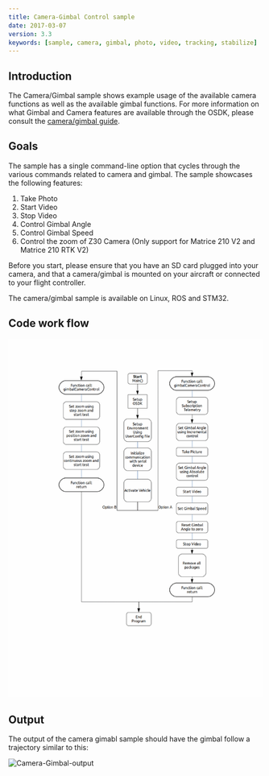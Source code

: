 ```yaml
---
title: Camera-Gimbal Control sample
date: 2017-03-07
version: 3.3
keywords: [sample, camera, gimbal, photo, video, tracking, stabilize]
---
```


## Introduction

The Camera/Gimbal sample shows example usage of the available camera functions as well as the available gimbal functions. For more information on what Gimbal and Camera features are available through the OSDK, please consult the [camera/gimbal guide](../guides/component-guide-camera-and-gimbal.html).

## Goals

The sample has a single command-line option that cycles through the various commands related to camera and gimbal. The sample showcases the following features:

1. Take Photo
2. Start Video
3. Stop Video
4. Control Gimbal Angle
5. Control Gimbal Speed
6. Control the zoom of Z30 Camera (Only support for Matrice 210 V2 and Matrice 210 RTK V2)

Before you start, please ensure that you have an SD card plugged into your camera, and that a camera/gimbal is mounted on your aircraft or connected to your flight controller.

The camera/gimbal sample is available on Linux, ROS and STM32.

## Code work flow

[![CameraGimbal code workflow](../images/samples/cameragimbal_sample_flowchart.bmp)](../images/samples/cameragimbal_sample_flowchart.png)

## Output

The output of the camera gimabl sample should have the gimbal follow a trajectory similar to this:

![Camera-Gimbal-output](../images/samples/camera_gimbal_output.gif)